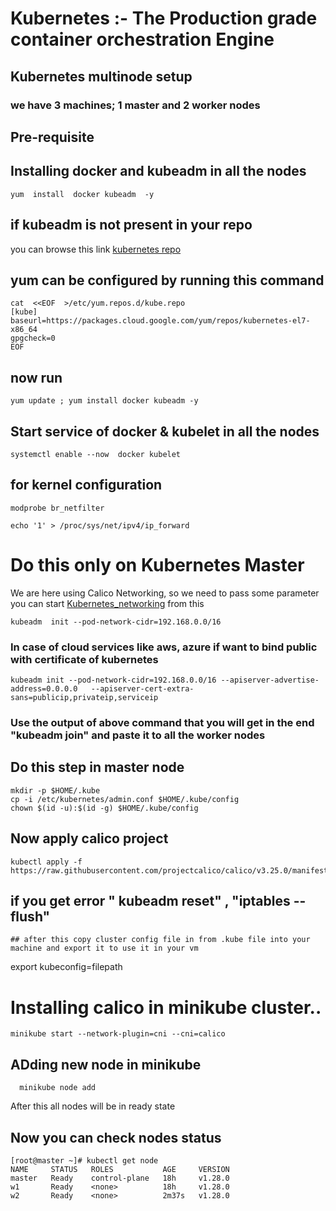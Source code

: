# Kubernetes :- The Production grade container orchestration Engine 
## Kubernetes multinode setup 
###  we have 3 machines; 1 master and 2 worker nodes
## Pre-requisite 


## Installing  docker and kubeadm in all the nodes 
 ```
 yum  install  docker kubeadm  -y
 ```
## if kubeadm is not present in your repo 
 you can browse this link [kubernetes repo](https://kubernetes.io/docs/setup/production-environment/tools/kubeadm/install-kubeadm/)  <br/>
 
## yum can be configured by running this command 
```
cat  <<EOF  >/etc/yum.repos.d/kube.repo
[kube]
baseurl=https://packages.cloud.google.com/yum/repos/kubernetes-el7-x86_64
gpgcheck=0
EOF
```
## now run 
```
yum update ; yum install docker kubeadm -y
```

## Start service of docker & kubelet in all the nodes 
 ```
 systemctl enable --now  docker kubelet
 ```
## for kernel configuration
```
modprobe br_netfilter
```
```
echo '1' > /proc/sys/net/ipv4/ip_forward
```
 # Do this only on Kubernetes Master 
 We are here using Calico Networking, so we need to pass some parameter 
 you can start [Kubernetes_networking](https://kubernetes.io/docs/setup/production-environment/tools/kubeadm/create-cluster-kubeadm/) from this  <br/>
 
```
kubeadm  init --pod-network-cidr=192.168.0.0/16
```
### In case of cloud services like aws, azure if want to bind public with certificate of kubernetes 
```
kubeadm init --pod-network-cidr=192.168.0.0/16 --apiserver-advertise-address=0.0.0.0   --apiserver-cert-extra-sans=publicip,privateip,serviceip

```


### Use the output of above command that you will get in the end "kubeadm join" and paste it to all the worker nodes

## Do this step in master node 
```
mkdir -p $HOME/.kube
cp -i /etc/kubernetes/admin.conf $HOME/.kube/config
chown $(id -u):$(id -g) $HOME/.kube/config
```

##  Now apply calico project 
```
kubectl apply -f https://raw.githubusercontent.com/projectcalico/calico/v3.25.0/manifests/calico.yaml
```
 ## if you get error " kubeadm reset" , "iptables --flush"
```
## after this copy cluster config file in from .kube file into your machine and export it to use it in your vm
 ```
export kubeconfig=filepath

# Installing calico in minikube cluster..

```
minikube start --network-plugin=cni --cni=calico

```

## ADding new node in minikube 

```
  minikube node add
```

After this all nodes will be in ready state

## Now you can check nodes status
```
[root@master ~]# kubectl get node
NAME     STATUS   ROLES           AGE     VERSION
master   Ready    control-plane   18h     v1.28.0
w1       Ready    <none>          18h     v1.28.0
w2       Ready    <none>          2m37s   v1.28.0

```

